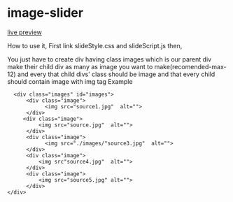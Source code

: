 # image-slider

[live preview](https://iamparthshrimali.github.io/image-slider/)


How to use it,
   First link slideStyle.css and slideScript.js then,

   You just have to create div having class images which is our parent div
   make their child div as many as image you want to make(recomended-max-12) and every that child divs' class should be image and
   that every child should contain image with  img tag
   Example

      <div class="images" id="images">    
          <div class="image">
                <img src="source1.jpg"  alt="">
          </div> 
         <div class="image">
              <img src="source.jpg"  alt="">
          </div>
          <div class="image">
                <img src="./images/"source3.jpg"  alt="">
          </div>   
          <div class="image">
              <img src"source4.jpg"  alt="">
          </div> 
          <div class="image">
              <img src="source5.jpg" alt="">
          </div>
    </div> 

